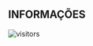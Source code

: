 ## INFORMAÇÕES

![visitors](https://visitor-badge.glitch.me/badge?page_id=Devsgeeknerd.github-full-stack "Total de Visitas")
